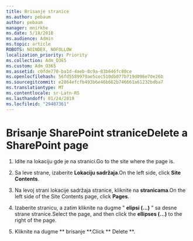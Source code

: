 ```yaml
---
title: Brisanje stranice
ms.author: pebaum
author: pebaum
manager: mnirkhe
ms.date: 5/18/2018
ms.audience: Admin
ms.topic: article
ROBOTS: NOINDEX, NOFOLLOW
localization_priority: Priority
ms.collection: Adm_O365
ms.custom: Adm_O365
ms.assetid: c0fde770-ba1d-4aeb-8c9a-83b646fc80ce
ms.openlocfilehash: 56fd5589979ae5cec510db077b719d096e70e26b
ms.sourcegitcommit: e2864efcfb493b6e46b662b746661a61232bdba7
ms.translationtype: MT
ms.contentlocale: sr-Latn-RS
ms.lasthandoff: 01/24/2019
ms.locfileid: "29487361"
---
```

# <a name="delete-a-sharepoint-page"></a><span data-ttu-id="0bec0-102">Brisanje SharePoint stranice</span><span class="sxs-lookup"><span data-stu-id="0bec0-102">Delete a SharePoint page</span></span>

1. <span data-ttu-id="0bec0-103">Idite na lokaciju gde je na stranici.</span><span class="sxs-lookup"><span data-stu-id="0bec0-103">Go to the site where the page is.</span></span>
    
2. <span data-ttu-id="0bec0-104">Sa leve strane, izaberite **Lokaciju sadržaja**.</span><span class="sxs-lookup"><span data-stu-id="0bec0-104">On the left side, click **Site Contents**.</span></span> 
    
3. <span data-ttu-id="0bec0-105">Na levoj strani lokacije sadržaja stranice, kliknite na **stranicama**.</span><span class="sxs-lookup"><span data-stu-id="0bec0-105">On the left side of the Site Contents page, click **Pages**.</span></span> 
    
4. <span data-ttu-id="0bec0-106">Izaberite stranicu, a zatim kliknite na dugme " **elipsi (...)** " sa desne strane stranice.</span><span class="sxs-lookup"><span data-stu-id="0bec0-106">Select the page, and then click the **ellipses (...)** to the right of the page.</span></span> 
    
5. <span data-ttu-id="0bec0-107">Kliknite na dugme \*\* brisanje \*\*.</span><span class="sxs-lookup"><span data-stu-id="0bec0-107">Click \*\* Delete \*\*.</span></span> 
    

